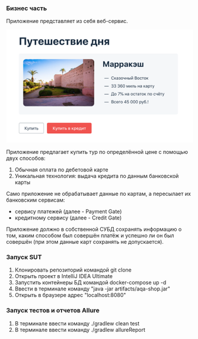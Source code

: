 ### Бизнес часть

Приложение представляет из себя веб-сервис.

![](reports/service.png)

Приложение предлагает купить тур по определённой цене с помощью двух способов:
1. Обычная оплата по дебетовой карте
1. Уникальная технология: выдача кредита по данным банковской карты

Само приложение не обрабатывает данные по картам, а пересылает их банковским сервисам:
* сервису платежей (далее - Payment Gate)
* кредитному сервису (далее - Credit Gate)

Приложение должно в собственной СУБД сохранять информацию о том, каким способом был совершён платёж и успешно ли он был совершён (при этом данные карт сохранять не допускается).

### Запуск SUT
1. Клонировать репозиторий командой git clone
2. Открыть проект в IntelliJ IDEA Ultimate
3. Запустить контейнеры БД командой docker-compose up -d
4. Ввести в терминале команду "java -jar artifacts/aqa-shop.jar"
5. Открыть в браузере адрес "localhost:8080"

### Запуск тестов и отчетов Allure
1. В терминале ввести команду ./gradlew clean test
2. В терминале ввести команду ./gradlew allureReport



